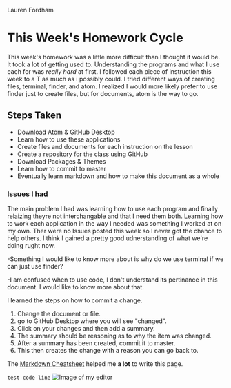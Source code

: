 Lauren Fordham


# This Week's Homework Cycle
This week's homework was a little more difficult than I thought it would be. It took a lot of getting used to. Understanding the programs and what I use each for was _really hard_ at first. I followed each piece of instruction this week to a T as much as i possibly could. I tried different ways of creating files, terminal, finder, and atom. I realized I would more likely prefer to use finder just to create files, but for documents, atom is the way to go.


## Steps Taken
- Download Atom & GitHub Desktop
- Learn how to use these applications
- Create files and documents for each instruction on the lesson
- Create a repository for the class using GitHub
- Download Packages & Themes
- Learn how to commit to master
- Eventually learn markdown and how to make this document as a whole


### Issues I had
The main problem I had was learning how to use each program and finally relaizing theyre not interchangable and that I need them both. Learning how to work each application in the way I needed was something I worked at on my own. Ther were no Issues posted this week so I never got the chance to help others. I think I gained a pretty good udnerstanding of what we're doing rught now.

-Something I would like to know more about is why do we use terminal if we can just use finder?

-I am confused when to use code, I don't understand its pertinance in this document. I would like to know more about that.

  I learned the steps on how to commit a change.
  1. Change the document or file.
  2. go to GitHub Desktop where you will see "changed".
  3. Click on your changes and then add a summary.
  4. The summary should be reasoning as to why the item was changed.
  5. After a summary has been created, commit it to master.
  6. This then creates the change with a reason you can go back to.


The [Markdown Cheatsheet](https://github.com/adam-p/markdown-here/wiki/Markdown-Cheatsheet#links) helped me **a lot** to write this page.

```test code line```
![Image of my editor](Screenshot-for-GITHUB-Week-2)
